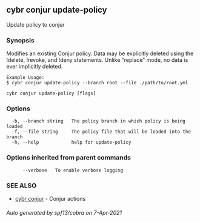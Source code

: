 ## cybr conjur update-policy

Update policy to conjur

### Synopsis

Modifies an existing Conjur policy. Data may be explicitly deleted using the !delete, !revoke, and !deny statements. 
	Unlike “replace” mode, no data is ever implicitly deleted.
	
	Example Usage:
	$ cybr conjur update-policy --branch root --file ./path/to/root.yml

```
cybr conjur update-policy [flags]
```

### Options

```
  -b, --branch string   The policy branch in which policy is being loaded
  -f, --file string     The policy file that will be loaded into the branch
  -h, --help            help for update-policy
```

### Options inherited from parent commands

```
      --verbose   To enable verbose logging
```

### SEE ALSO

* [cybr conjur](cybr_conjur.md)	 - Conjur actions

###### Auto generated by spf13/cobra on 7-Apr-2021
